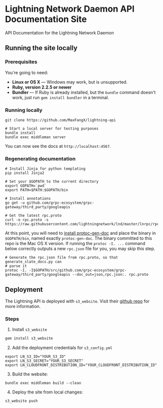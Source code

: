 # Lightning Network Daemon API Documentation Site
API Documentation for the Lightning Network Daemon

## Running the site locally

### Prerequisites

You're going to need:

 - **Linux or OS X** — Windows may work, but is unsupported.
 - **Ruby, version 2.2.5 or newer**
 - **Bundler** — If Ruby is already installed, but the `bundle` command doesn't work, just run `gem install bundler` in a terminal.

### Running locally

```shell
git clone https://github.com/MaxFangX/lightning-api

# Start a local server for testing purposes
bundle install
bundle exec middleman server
```

You can now see the docs at `http://localhost:4567`.

### Regenerating documentation

```shell
# Install Jinja for python templating
pip install Jinja2

# Set your $GOPATH to the current directory
export GOPATH=`pwd`
export PATH=$PATH:$GOPATH/bin

# Install annotations
go get -u github.com/grpc-ecosystem/grpc-gateway/third_party/googleapis

# Get the latest rpc.proto
curl -o rpc.proto -s https://raw.githubusercontent.com/lightningnetwork/lnd/master/lnrpc/rpc.proto
```

At this point, you will need to
[install protoc-gen-doc](https://github.com/pseudomuto/protoc-gen-doc) and place the
binary in `$GOPATH/bin`, named exactly `protoc-gen-doc`. The binary committed to
this repo is the Mac OS X version. If running the `protoc -I. ...` command below
correctly outputs a new `rpc.json` file for you, you may skip this step.

```shell
# Generate the rpc.json file from rpc.proto, so that generate_slate_docs.py can
# parse it
protoc -I. -I$GOPATH/src/github.com/grpc-ecosystem/grpc-gateway/third_party/googleapis --doc_out=json,rpc.json:. rpc.proto
```

## Deployment

The Lightning API is deployed with `s3_website`. Visit their [github
repo](https://github.com/laurilehmijoki/s3_website) for more information.

### Steps

1. Install `s3_website`
```bash
gem install s3_website
```

2. Add the deployment credentials for `s3_config.yml`
```
export LN_S3_ID="YOUR_S3_ID"
export LN_S3_SECRET="YOUR_S3_SECRET"
export LN_CLOUDFRONT_DISTRIBUTION_ID="YOUR_CLOUDFRONT_DISTRIBUTION_ID"
```

3. Build the website:
```
bundle exec middleman build --clean
```

4. Deploy the site from local changes:

```
s3_website push
```
